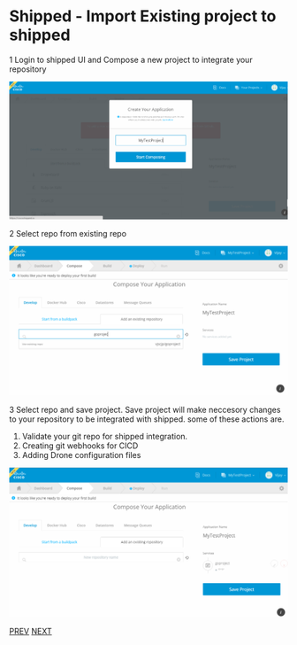 # Shipped - Import Existing project to shipped

1 Login to shipped UI and Compose a new project to integrate your repository

![](assets/4.PNG)

2 Select repo from existing repo

![](assets/5.PNG)

3 Select repo and save project. Save project will make neccesory changes to your repository to be integrated with shipped. some of these actions are.

1. Validate your git repo for shipped integration. 
2. Creating git webhooks for CICD 
3. Adding Drone configuration files

![](assets/6.PNG)

<a href="1.md">PREV</a> <a href="3.md">NEXT</a>